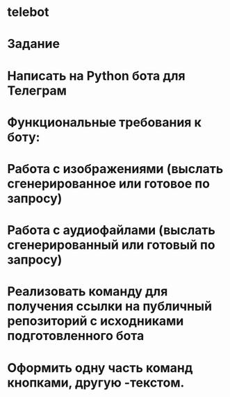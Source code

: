# telebot
# Задание 
# Написать на Python бота для Телеграм
# Функциональные требования к боту:
# Работа с изображениями (выслать сгенерированное или готовое по запросу)
# Работа с аудиофайлами (выслать сгенерированный или готовый по запросу)
# Реализовать команду для получения ссылки на публичный репозиторий с исходниками подготовленного бота
# Оформить одну часть команд кнопками, другую -текстом. 
